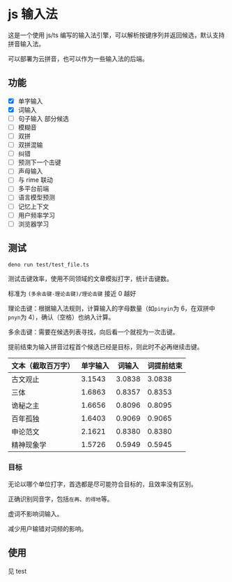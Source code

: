 # js 输入法

这是一个使用 js/ts 编写的输入法引擎，可以解析按键序列并返回候选，默认支持拼音输入法。

可以部署为云拼音，也可以作为一些输入法的后端。

## 功能

-   [x] 单字输入
-   [x] 词输入
-   [ ] 句子输入 部分候选
-   [ ] 模糊音
-   [ ] 双拼
-   [ ] 双拼混输
-   [ ] 纠错
-   [ ] 预测下一个击键
-   [ ] 声母输入
-   [ ] 与 rime 联动
-   [ ] 多平台前端
-   [ ] 语言模型预测
-   [ ] 记忆上下文
-   [ ] 用户频率学习
-   [ ] 浏览器学习

## 测试

```shell
deno run test/test_file.ts
```

测试击键效率，使用不同领域的文章模拟打字，统计击键数。

标准为 `(多余击键-理论击键)/理论击键` 接近 0 越好

理论击键：根据输入法规则，计算输入的字母数量（如`pinyin`为 6，在双拼中`pnyn`为 4），确认（空格）也纳入计算。

多余击键：需要在候选列表寻找，向后看一个就视为一次击键。

提前结束为输入拼音过程首个候选已经是目标，则此时不必再继续击键。

| 文本（截取百万字） | 单字输入 | 词输入 | 词提前结束 |
| ------------------ | -------- | ------ | ---------- |
| 古文观止           | 3.1543   | 3.0838 | 3.0838     |
| 三体               | 1.6863   | 0.8357 | 0.8353     |
| 诡秘之主           | 1.6656   | 0.8096 | 0.8095     |
| 百年孤独           | 1.6403   | 0.9069 | 0.9065     |
| 申论范文           | 2.1621   | 0.8380 | 0.8380     |
| 精神现象学         | 1.5726   | 0.5949 | 0.5945     |

### 目标

无论以哪个单位打字，首选都是尽可能符合目标的，且效率没有区别。

正确识别同音字，包括`在再`、`的得地`等。

虚词不影响词输入。

减少用户输错对词频的影响。

## 使用

见 test
